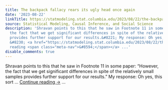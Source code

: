 ```yaml
---
title: The backpack fallacy rears its ugly head once again
date: '2023-08-22'
linkTitle: https://statmodeling.stat.columbia.edu/2023/08/22/the-backpack-fallacy-rears-its-ugly-head-once-again/
source: Statistical Modeling, Causal Inference, and Social Science
description: 'Shravan points to this that he saw in Footnote 11 in some paper: &#8220;However,
  the fact that we get significant differences in spite of the relatively small samples
  provides further support for our results.&#8221; My response: Oh yes, this sort
  &#8230; <a href="https://statmodeling.stat.columbia.edu/2023/08/22/the-backpack-fallacy-rears-its-ugly-head-once-again/">Continue
  reading <span class="meta-nav">&#8594;</span></a> ...'
disable_comments: true
---
```

Shravan points to this that he saw in Footnote 11 in some paper: &#8220;However, the fact that we get significant differences in spite of the relatively small samples provides further support for our results.&#8221; My response: Oh yes, this sort &#8230; <a href="https://statmodeling.stat.columbia.edu/2023/08/22/the-backpack-fallacy-rears-its-ugly-head-once-again/">Continue reading <span class="meta-nav">&#8594;</span></a> ...